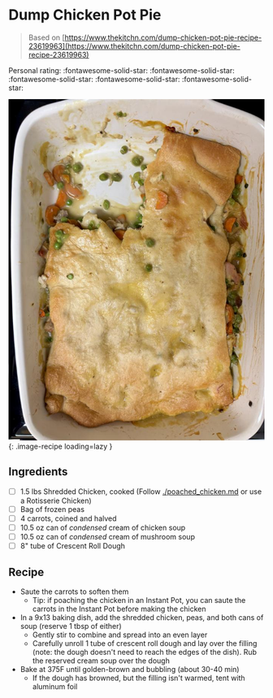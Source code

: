 # Dump Chicken Pot Pie

> Based on [https://www.thekitchn.com/dump-chicken-pot-pie-recipe-23619963](https://www.thekitchn.com/dump-chicken-pot-pie-recipe-23619963)

<!-- {cts} rating=5; (User can specify rating on scale of 1-5) -->

Personal rating: :fontawesome-solid-star: :fontawesome-solid-star: :fontawesome-solid-star: :fontawesome-solid-star: :fontawesome-solid-star:

<!-- {cte} -->

<!-- {cts} name_image=dump_chicken_pot_pie.jpeg; (User can specify image name) -->

![dump_chicken_pot_pie.jpeg](./dump_chicken_pot_pie.jpeg){: .image-recipe loading=lazy }

<!-- {cte} -->

## Ingredients

- [ ] 1.5 lbs Shredded Chicken, cooked (Follow [./poached_chicken.md](./poached_chicken.md) or use a Rotisserie Chicken)
- [ ] Bag of frozen peas
- [ ] 4 carrots, coined and halved
- [ ] 10.5 oz can of *condensed* cream of chicken soup
- [ ] 10.5 oz can of *condensed* cream of mushroom soup
- [ ] 8" tube of Crescent Roll Dough

## Recipe

- Saute the carrots to soften them
    - Tip: if poaching the chicken in an Instant Pot, you can saute the carrots in the Instant Pot before making the chicken
- In a 9x13 baking dish, add the shredded chicken, peas, and both cans of soup (reserve 1 tbsp of either)
    - Gently stir to combine and spread into an even layer
    - Carefully unroll 1 tube of crescent roll dough and lay over the filling (note: the dough doesn't need to reach the edges of the dish). Rub the reserved cream soup over the dough
- Bake at 375F until golden-brown and bubbling (about 30-40 min)
    - If the dough has browned, but the filling isn't warmed, tent with aluminum foil
